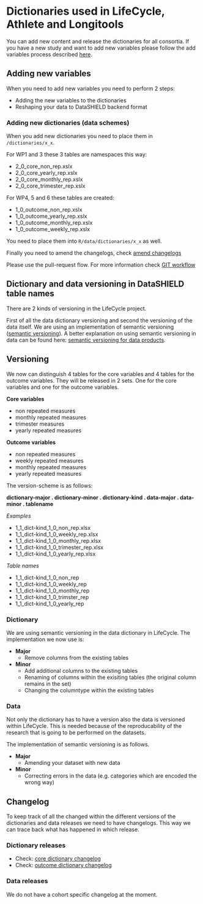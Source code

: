 # Dictionaries used in LifeCycle, Athlete and Longitools
You can add new content and release the dictionaries for all consortia. If you have a new study and want to add new variables please follow the add variables process described [here](https://github.com/lifecycle-project/ds-beta-dictionaries/content/README.md).

## Adding new variables
When you need to add new variables you need to perform 2 steps:
- Adding the new variables to the dictionaries
- Reshaping your data to DataSHIELD backend format

### Adding new dictionaries (data schemes)
When you add new dictionaries you need to place them in ```/dictionaries/x_x```.

For WP1 and 3 these 3 tables are namespaces this way:
- 2_0_core_non_rep.xslx
- 2_0_core_yearly_rep.xslx
- 2_0_core_monthly_rep.xslx
- 2_0_core_trimester_rep.xslx

For WP4, 5 and 6 these tables are created:
- 1_0_outcome_non_rep.xslx
- 1_0_outcome_yearly_rep.xslx
- 1_0_outcome_monthly_rep.xslx
- 1_0_outcome_weekly_rep.xslx

You need to place them into ```R/data/dictionaries/x_x``` as well. 

Finally you need to amend the changelogs, check [amend changelogs](#changelog)

Please use the pull-request flow. For more information check [GIT workflow](https://github.com/lifecycle-project/analysis-tutorials/blob/master/GIT-WORKFLOW.md)

## Dictionary and data versioning in DataSHIELD table names
There are 2 kinds of versioning in the LifeCycle project.

First of all the data dictionary versioning and second the versioning of the data itself. We are using an implementation of semantic versioning ([semantic versioning](https://semver.org)). A better explanation on using semantic versioning in data can be found here: [semantic versioning for data products](https://medium.com/data-architect/semantic-versioning-for-data-products-2b060962093).

## Versioning
We now can distinguish 4 tables for the core variables and 4 tables for the outcome variables. They will be released in 2 sets. One for the core variables and one for the outcome variables.

**Core variables**
* non repeated measures
* monthly repeated measures
* trimester measures
* yearly repeated measures


**Outcome variables**
* non repeated measures
* weekly repeated measures
* monthly repeated measures
* yearly repeated measures


The version-scheme is as follows:

**dictionary-major . dictionary-minor . dictionary-kind . data-major . data-minor . tablename**

*Examples*
* 1_1_dict-kind_1_0_non_rep.xlsx
* 1_1_dict-kind_1_0_weekly_rep.xlsx
* 1_1_dict-kind_1_0_monthly_rep.xlsx
* 1_1_dict-kind_1_0_trimester_rep.xlsx
* 1_1_dict-kind_1_0_yearly_rep.xlsx

*Table names*
* 1_1_dict-kind_1_0_non_rep
* 1_1_dict-kind_1_0_weekly_rep
* 1_1_dict-kind_1_0_monthly_rep
* 1_1_dict-kind_1_0_trimster_rep
* 1_1_dict-kind_1_0_yearly_rep

### Dictionary
We are using semantic versioning in the data dictionary in LifeCycle. The implementation we now use is:

* **Major**
  * Remove columns from the existing tables
* **Minor**
  * Add additional columns to the existing tables
  * Renaming of columns within the exisiting tables (the original column remains in the set)
  * Changing the columntype within the existing tables

### Data
Not only the dictionary has to have a version also the data is versioned within LifeCycle. This is needed because of the reproducability of the research that is going to be performed on the datasets.

The implementation of semantic versioning is as follows.
* **Major**
  * Amending your dataset with new data
* **Minor**
  * Correcting errors in the data (e.g. categories which are encoded the wrong way)

## Changelog
To keep track of all the changed within the different versions of the dictionaries and data releases we need to have changelogs. This way we can trace back what has happened in which release.

### Dictionary releases
* Check: [core dictionary changelog](./changelogs/CORE_DICTIONARY_CHANGELOG.md)
* Check: [outcome dictionary changelog](./changelogs/OUTCOME_DICTIONARY_CHANGELOG.md)


### Data releases
We do not have a cohort specific changelog at the moment.
